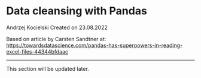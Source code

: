 # Data cleansing with Pandas

Andrzej Kocielski
Created on 23.08.2022

Based on article by Carsten Sandtner at:  
https://towardsdatascience.com/pandas-has-superpowers-in-reading-excel-files-44344bfdaac

___

This section will be updated later.
